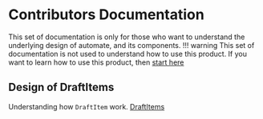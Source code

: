 # Contributors Documentation

This set of documentation is only for those who want to understand the underlying design of automate, and its components.
!!! warning
    This set of documentation is not used to understand how to use this product.
    If you want to learn how to use this product, then [start here](../about.md)

## Design of DraftItems

Understanding how `DraftItem` work. [DraftItems](draftitems.md)